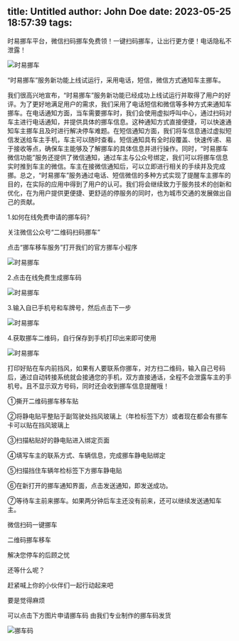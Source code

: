 title: Untitled
author: John Doe
date: 2023-05-25 18:57:39
tags:
---
时易挪车平台，微信扫码挪车免费领！一键扫码挪车，让出行更方便！电话隐私不泄露！

![时易挪车](/images/20230525185816.png)

“时易挪车”服务新功能上线试运行，采用电话，短信，微信方式通知车主挪车。

我们很高兴地宣布，“时易挪车”服务新功能已经成功上线试运行并取得了用户的好评。为了更好地满足用户的需求，我们采用了电话短信和微信等多种方式来通知车挪车。在电话通知方面，当车需要挪车时，我们会使用虚拟呼叫中心，通过扫码对车主进行电话通知，并提供具体的挪车信息。这种通知方式直接便捷，可以快速通知车主挪车且及时进行解决停车难题。在短信通知方面，我们将车信息通过虚拟短信发送给车主手机，车主可以随时查看。短信通知具有全时段覆盖、快速传递、易于接收等点，确保车主能够及了解挪车的具体信息并进行操作。同时，“时易挪车微信功能”服务还提供了微信通知，通过车主与公众号绑定，我们可以将挪车信息实时推到车主的微信。车主在接微信通知后，可以立即进行相关的手续并及完成挪。总之，“时易挪车”服务通过电话、短信微信的多种方式实现了提醒车主挪车的目的，在实际的应用中得到了用户的认可。我们将会继续致力于服务技术的创新和优化，在为用户提供更便捷、更舒适的停服务的同时，也为城市交通的发展做出自己的贡献。

1.如何在线免费申请的挪车码?

关注微信公众号“二维码扫码挪车”

点击“挪车移车服务”打开我们的官方挪车小程序

![时易挪车](/images/20230525190012.png)

2.点击在线免费生成挪车码

![时易挪车](/images/20230525190143.png)

3.输入自已手机号和车牌号，然后点击下一步

![时易挪车](/images/20230525190237.png)

4.获取挪车二维码，自行保存到手机打印出来即可使用

![时易挪车](/images/20230525190322.png)

打印好贴在车内前挡风，如果有人要联系你挪车，对方扫二维码，输入自己号码后，通过自动转接系统就会接通您的手机，双方直接通话，全程不会泄露车主的手机号。且不显示双方号码，同时还会收到挪车信息提醒哦！

①撕开二维码挪车移车贴

②将静电贴平整贴于副驾驶处挡风玻璃上（年检标签下方）或者现在都会有挪车卡可以贴在挡风玻璃上

③扫描粘贴好的静电贴进入绑定页面

④填写车主的联系方式、车辆信息，完成挪车静电贴绑定

⑤扫描挡住车辆年检标签下方挪车静电贴

⑥在新打开的挪车通知界面，点击发送通知，即发送成功。

⑦等待车主前来挪车。如果两分钟后车主还没有前来，还可以继续发送通知车主。

微信扫码一键挪车

二维码挪车移车

解决您停车的后顾之忧

还等什么呢？

赶紧喊上你的小伙伴们一起行动起来吧

要是觉得麻烦

可以点击下方图片申请挪车码
由我们专业制作的挪车码发货

![挪车码](/images/新版.png)




